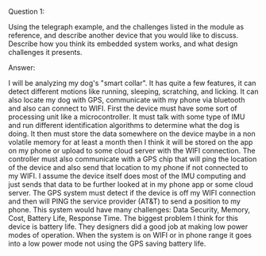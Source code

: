 Question 1:

Using the telegraph example, and the challenges listed in the module as reference, and describe another device that you would like to discuss. Describe how you think its embedded system works, and what design challenges it presents.

Answer:

I will be analyzing my dog's "smart collar". It has quite a few features, it can detect different motions like running, sleeping, scratching, and licking. It can also locate my dog with GPS, communicate with my phone via bluetooth and also can connect to WIFI. First the device must have some sort of processing unit like a microcontroller. It must talk with some type of IMU and run different identification algorithms to determine what the dog is doing. It then must store the data somewhere on the device maybe in a non volatile memory for at least a month then I think it will be stored on the app on my phone or upload to some cloud server with the WIFI connection. The controller must also communicate with a GPS chip that will ping the location of the device and also send that location to my phone if not connected to my WIFI. I assume the device itself does most of the IMU computing and just sends that data to be further looked at in my phone app or some cloud server. The GPS system must detect if the device is off my WIFI connection and then will PING the service provider (AT&T) to send a position to my phone. This system would have many challenges: Data Security, Memory, Cost, Battery Life, Response Time. The biggest problem I think for this device is battery life. They designers did a good job at making low power modes of operation. When the system is on WIFI or in phone range it goes into a low power mode not using the GPS saving battery life. 
